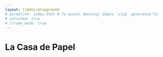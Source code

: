 ```yaml
---
layout: libdoc/playground
# permalink: index.html # To avoid: Warning: Empty `slug` generated for '/'.
# unlisted: true
# iframe_mode: true
---
```


<h1>La Casa de Papel</h1>